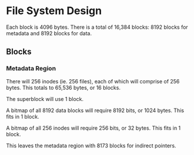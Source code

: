 # File System Design

Each block is 4096 bytes. There is a total of 16,384 blocks: 8192 blocks for metadata and 8192 blocks for data.

## Blocks

### Metadata Region

There will 256 inodes (ie. 256 files), each of which will comprise of 256 bytes. This totals to 65,536 bytes, or 16 blocks.

The superblock will use 1 block.

A bitmap of all 8192 data blocks will require 8192 bits, or 1024 bytes. This fits in 1 block.

A bitmap of all 256 inodes will require 256 bits, or 32 bytes. This fits in 1 block.

This leaves the metadata region with 8173 blocks for indirect pointers.

